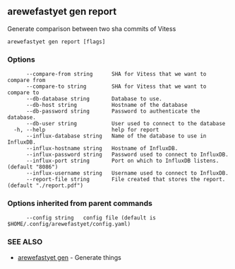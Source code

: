 ## arewefastyet gen report

Generate comparison between two sha commits of Vitess

```
arewefastyet gen report [flags]
```

### Options

```
      --compare-from string      SHA for Vitess that we want to compare from
      --compare-to string        SHA for Vitess that we want to compare to
      --db-database string       Database to use.
      --db-host string           Hostname of the database
      --db-password string       Password to authenticate the database.
      --db-user string           User used to connect to the database
  -h, --help                     help for report
      --influx-database string   Name of the database to use in InfluxDB.
      --influx-hostname string   Hostname of InfluxDB.
      --influx-password string   Password used to connect to InfluxDB.
      --influx-port string       Port on which to InfluxDB listens. (default "8086")
      --influx-username string   Username used to connect to InfluxDB.
      --report-file string       File created that stores the report. (default "./report.pdf")
```

### Options inherited from parent commands

```
      --config string   config file (default is $HOME/.config/arewefastyet/config.yaml)
```

### SEE ALSO

* [arewefastyet gen](arewefastyet_gen.md)	 - Generate things

